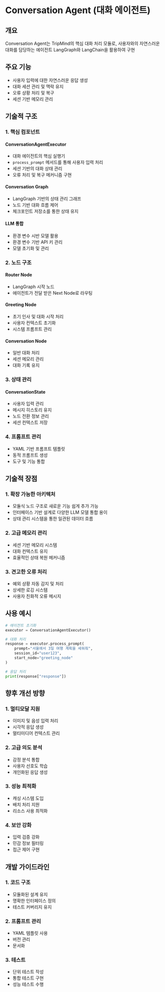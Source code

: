 # Conversation Agent (대화 에이전트)

## 개요

Conversation Agent는 TripMind의 핵심 대화 처리 모듈로, 사용자와의 자연스러운 대화를 담당하는 에이전트
LangGraph와 LangChain을 활용하여 구현

## 주요 기능

- 사용자 입력에 대한 자연스러운 응답 생성
- 대화 세션 관리 및 맥락 유지
- 오류 상황 처리 및 복구
- 세션 기반 메모리 관리

## 기술적 구조

### 1. 핵심 컴포넌트

#### ConversationAgentExecutor

- 대화 에이전트의 핵심 실행기
- `process_prompt` 메서드를 통해 사용자 입력 처리
- 세션 기반의 대화 상태 관리
- 오류 처리 및 복구 메커니즘 구현

#### Conversation Graph

- LangGraph 기반의 상태 관리 그래프
- 노드 기반 대화 흐름 제어
- 체크포인트 저장소를 통한 상태 유지

#### LLM 통합

- 환경 변수 시반 모델 활용
- 환경 변수 기반 API 키 관리
- 모델 초기화 및 관리

### 2. 노드 구조

#### Router Node

- LangGraph 시작 노드
- 에이전트가 전달 받은 Next Node로 라우팅

#### Greeting Node

- 초기 인사 및 대화 시작 처리
- 사용자 컨텍스트 초기화
- 시스템 프롬프트 관리

#### Conversation Node

- 일반 대화 처리
- 세션 메모리 관리
- 대화 기록 유지

### 3. 상태 관리

#### ConversationState

- 사용자 입력 관리
- 메시지 히스토리 유지
- 노드 전환 정보 관리
- 세션 컨텍스트 저장

### 4. 프롬프트 관리

- YAML 기반 프롬프트 템플릿
- 동적 프롬프트 생성
- 도구 및 기능 통합

## 기술적 장점

### 1. 확장 가능한 아키텍처

- 모듈식 노드 구조로 새로운 기능 쉽게 추가 가능
- 인터페이스 기반 설계로 다양한 LLM 모델 통합 용이
- 상태 관리 시스템을 통한 일관된 데이터 흐름

### 2. 고급 메모리 관리

- 세션 기반 메모리 시스템
- 대화 컨텍스트 유지
- 효율적인 상태 복원 메커니즘

### 3. 견고한 오류 처리

- 예외 상황 자동 감지 및 처리
- 상세한 로깅 시스템
- 사용자 친화적 오류 메시지

## 사용 예시

```python
# 에이전트 초기화
executor = ConversationAgentExecutor()

# 대화 처리
response = executor.process_prompt(
    prompt="서울에서 3일 여행 계획을 세워줘",
    session_id="user123",
    start_node="greeting_node"
)

# 응답 처리
print(response["response"])
```

## 향후 개선 방향

### 1. 멀티모달 지원

- 이미지 및 음성 입력 처리
- 시각적 응답 생성
- 멀티미디어 컨텍스트 관리

### 2. 고급 의도 분석

- 감정 분석 통합
- 사용자 선호도 학습
- 개인화된 응답 생성

### 3. 성능 최적화

- 캐싱 시스템 도입
- 배치 처리 지원
- 리소스 사용 최적화

### 4. 보안 강화

- 입력 검증 강화
- 민감 정보 필터링
- 접근 제어 구현

## 개발 가이드라인

### 1. 코드 구조

- 모듈화된 설계 유지
- 명확한 인터페이스 정의
- 테스트 커버리지 유지

### 2. 프롬프트 관리

- YAML 템플릿 사용
- 버전 관리
- 문서화

### 3. 테스트

- 단위 테스트 작성
- 통합 테스트 구현
- 성능 테스트 수행
